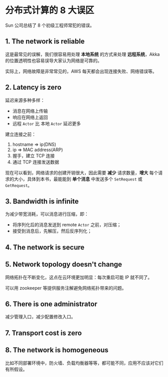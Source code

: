 # 分布式计算的 8 大误区

Sun 公司总结了 8 个初级工程师常犯的错误。

## 1. The network is reliable

这是最常见的误解，我们很容易用处理 **本地系统** 的方式来处理 **远程系统**，Akka 的位置透明性也容易误导大家认为网络是可靠的。

实际上，网络故障是非常常见的，AWS 每天都会出现连接失败、网络错误等。

## 2. Latency is zero

延迟来源多种多样：

* 消息在网络上传输
* 响应在网络上返回
* 远程 `Actor` 比 本地 `Actor` 延迟更多

建立连接之前：

1. hostname => ip(DNS)
2. ip => MAC address(ARP)
3. 握手，建立 TCP 连接
4. 通过 TCP 连接发送数据

现在可以看到，网络请求的创建开销很大，因此需要 **减少** 请求数量，**增大** 每个请求的大小，具体到本书，最能能到 **单个消息** 中发送多个 `SetRequest` 或 `GetRequest`。

## 3. Bandwidth is infinite

为减少带宽消耗，可以消息进行压缩，即：

* 将序列化后的消息发送到 remote `Actor` 之前，对压缩；
* 接受到消息后，先解压，然后反序列化；

## 4. The network is secure

## 5. Network topology doesn't change

网络拓扑在不断变化，这点在云环境更加明显：每次重启可能 IP 就不同了。

可以用 zookeeper 等提供服务注解避免网络拓扑带来的问题。

## 6. There is one administrator

减少管理入口，减少配置修改入口。

## 7. Transport cost is zero

## 8. The network is homogeneous

比如不同部署环境中，防火墙、负载均衡器等等，都可能不同，应用不应该对它们有所假设。